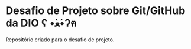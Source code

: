 # Desafio de Projeto sobre Git/GitHub da DIO ʕ •̀ﻌ•́ʔฅ
Repositório criado para o desafio de projeto.
